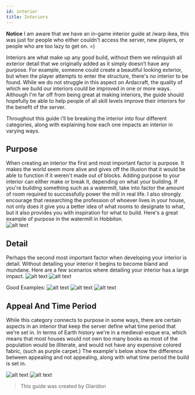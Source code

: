 ```yaml
---
id: interior
title: Interiors
---
```

**Notice**
 I am aware that we have an in-game interior guide at /warp ikea, this was just for people who either couldn't access the server, new players,  or people who are too lazy to get on. =)

Interiors are what make up any good build, without them we relinquish all exterior detail that we originally added as it simply doesn’t have any purpose. For example, someone could create a beautiful looking exterior, but when the player attempts to enter the structure, there's no interior to be found. While we do not struggle in this aspect on Ardacraft, the quality of which we build our interiors could be improved in one or more ways. Although I'm far off from being great at making interiors, the guide should hopefully be able to help people of all skill levels improve their interiors for the benefit of the server.

Throughout this guide i’ll be breaking the interior into four different categories, along with explaining how each one impacts an interior in varying ways.

## Purpose
When creating an interior the first and most important factor is purpose. It makes the world seem more alive and gives off the illusion that it would be able to function if it weren't made out of blocks. Adding purpose to your interior can either make or break it, depending on what your building. If you're building something such as a watermill, take into factor the amount of room required to successfully power the mill in real life. I also strongly encourage that researching the profession of whoever lives in your house, not only does it give you a better idea of what rooms to designate to what, but it also provides you with inspiration for what to build. Here's a great example of purpose in the watermill in Hobbiton.  
![alt text](https://ardacraft.s3-us-west-2.amazonaws.com/original/1X/2ab90efd5f5973dc7cb8de998208b5a875f95cb7.png)


## Detail
Perhaps the second most important factor when developing your interior is detail. Without detailing your interior it begins to become bland and mundane. Here are a few scenarios where detailing your interior has a large impact.
![alt text](https://ardacraft.s3-us-west-2.amazonaws.com/original/1X/241dc5c72b339292cbd554fc9d52e2c646c2537d.png)
![alt text](https://ardacraft.s3-us-west-2.amazonaws.com/original/1X/478e608251407bb0edecdf324899341ed8dc9242.png)


Good Examples:
![alt text](https://ardacraft.s3-us-west-2.amazonaws.com/original/1X/c08aa4406023870a6bf4e6983eea9a9352d5f311.png)
![alt text](https://ardacraft.s3-us-west-2.amazonaws.com/original/1X/096c9444cf2cceba1f38eb59e5c19516080afad8.png)
![alt text](https://ardacraft.s3-us-west-2.amazonaws.com/original/1X/5d258c6254dbd43ec951d1dd503ba738c5687f2e.png)

## Appeal And Time Period
While this category connects to purpose in some ways, there are certain aspects in an interior that keep the server define what time period that we're set in. In terms of Earth history we're in a medieval-esque era, which means that most houses would not own too many books as most of the population would be illiterate, and would not have any expensive colored fabric, (such as purple carpet.) The example's below show the difference between appealing and not appealing, along with what time period the build is set in.

![alt text](https://ardacraft.s3-us-west-2.amazonaws.com/original/1X/abc9d2756934825844fa5366c2e11b79edf3ca78.png)
![alt text](https://ardacraft.s3-us-west-2.amazonaws.com/original/1X/f26a7d6e514f741cf7af4d7905aa831982a47546.png)

> This guide was created by Glaridon
